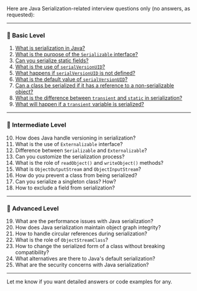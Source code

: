 Here are Java Serialization-related interview questions only (no answers, as requested):

---

### 🔹 **Basic Level**

1. [What is serialization in Java?](./what-is-serialization-in-java.md)
2. [What is the purpose of the `Serializable` interface?](./what-is-the-purpose-of-the-serializable-interface.md)
3. [Can you serialize static fields?](./can-you-serialize-static-fields.md)
4. [What is the use of `serialVersionUID`?](./what-is-the-use-of-serialversionuid.md)
5. [What happens if `serialVersionUID` is not defined?](./what-happens-if-serialversionuid-is-not-defined.md)
6. [What is the default value of `serialVersionUID`?](./what-is-the-default-value-of-serialversionuid.md)
7. [Can a class be serialized if it has a reference to a non-serializable object?](./can-a-class-be-serialized-if-it-has-a-reference-to-a-nonserializable-object.md)
8. [What is the difference between `transient` and `static` in serialization?](./what-is-the-difference-between-transient-and-static-in-serialization.md)
9. [What will happen if a `transient` variable is serialized?](./what-will-happen-if-a-transient-variable-is-serialized.md)

---

### 🔹 **Intermediate Level**

10. How does Java handle versioning in serialization?
11. What is the use of `Externalizable` interface?
12. Difference between `Serializable` and `Externalizable`?
13. Can you customize the serialization process?
14. What is the role of `readObject()` and `writeObject()` methods?
15. What is `ObjectOutputStream` and `ObjectInputStream`?
16. How do you prevent a class from being serialized?
17. Can you serialize a singleton class? How?
18. How to exclude a field from serialization?

---

### 🔹 **Advanced Level**

19. What are the performance issues with Java serialization?
20. How does Java serialization maintain object graph integrity?
21. How to handle circular references during serialization?
22. What is the role of `ObjectStreamClass`?
23. How to change the serialized form of a class without breaking compatibility?
24. What alternatives are there to Java's default serialization?
25. What are the security concerns with Java serialization?

---

Let me know if you want detailed answers or code examples for any.
